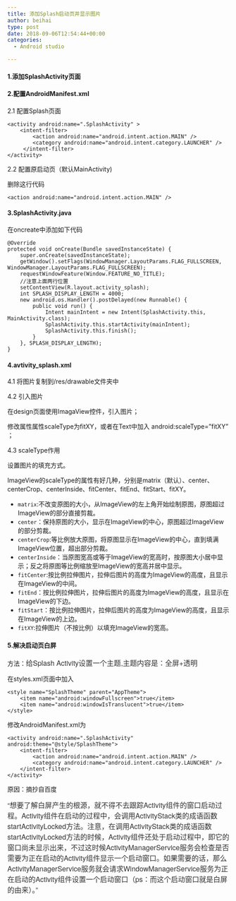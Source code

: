```yaml
---
title: 添加Splash启动页并显示图片
author: beihai
type: post
date: 2018-09-06T12:54:44+00:00
categories:
  - Android studio

---
```

#### 1.添加SplashActivity页面

<!--more-->

#### 2.配置AndroidManifest.xml

2.1 配置Splash页面

<pre class="pure-highlightjs"><code class="null">&lt;activity android:name=".SplashActivity" &gt;
    &lt;intent-filter&gt;
        &lt;action android:name="android.intent.action.MAIN" /&gt;
        &lt;category android:name="android.intent.category.LAUNCHER" /&gt;
     &lt;/intent-filter&gt;
&lt;/activity&gt;</code></pre>

2.2 配置原启动页（默认MainActivity)
  
删除这行代码

<pre class="pure-highlightjs"><code class="null">&lt;action android:name="android.intent.action.MAIN" /&gt;</code></pre>

#### 3.SplashActivity.java

在oncreate中添加如下代码

<pre class="pure-highlightjs"><code class="null">@Override
protected void onCreate(Bundle savedInstanceState) {
    super.onCreate(savedInstanceState);
    getWindow().setFlags(WindowManager.LayoutParams.FLAG_FULLSCREEN, WindowManager.LayoutParams.FLAG_FULLSCREEN);
    requestWindowFeature(Window.FEATURE_NO_TITLE);
    //注意上面两行位置
    setContentView(R.layout.activity_splash);
    int SPLASH_DISPLAY_LENGTH = 4000;
    new android.os.Handler().postDelayed(new Runnable() {
        public void run() {
            Intent mainIntent = new Intent(SplashActivity.this, MainActivity.class);
            SplashActivity.this.startActivity(mainIntent);
            SplashActivity.this.finish();
        }
    }, SPLASH_DISPLAY_LENGTH);
}</code></pre>

#### 4.avtivity_splash.xml

4.1 将图片复制到/res/drawable文件夹中
  
4.2 引入图片
  
在design页面使用ImagaView控件，引入图片；
  
修改属性属性scaleType为fitXY，或者在Text中加入 android:scaleType=&#8221;fitXY&#8221; ；
  
4.3 scaleType作用
  
设置图片的填充方式。
  
ImageView的scaleType的属性有好几种，分别是matrix（默认）、center、centerCrop、centerInside、fitCenter、fitEnd、fitStart、fitXY。

  * `matrix`:不改变原图的大小，从ImageView的左上角开始绘制原图，原图超过ImageView的部分直接剪裁。
  * `center`：保持原图的大小，显示在ImageView的中心，原图超过ImageView的部分剪裁。
  * `centerCrop`:等比例放大原图，将原图显示在ImageView的中心，直到填满ImageView位置，超出部分剪裁。
  * `centerInside`：当原图宽高或等于ImageView的宽高时，按原图大小居中显示；反之将原图等比例缩放至ImageView的宽高并居中显示。
  * `fitCenter`:按比例拉伸图片，拉伸后图片的高度为ImageView的高度，且显示在ImageView的中间。
  * `fitEnd`：按比例拉伸图片，拉伸后图片的高度为ImageView的高度，且显示在ImageView的下边。
  * `fitStart`：按比例拉伸图片，拉伸后图片的高度为ImageView的高度，且显示在ImageView的上边。
  * `fitXY`:拉伸图片（不按比例）以填充ImageView的宽高。

#### 5.解决启动页白屏

方法：<span style="display: inline !important; float: none; background-color: transparent; color: #333333; font-family: 'PingFangSC','helvetica neue','hiragino sans gb','arial','microsoft yahei ui','microsoft yahei','simsun','sans-serif'; font-size: 16px; font-style: normal; font-variant: normal; font-weight: 400; letter-spacing: normal; orphans: 2; text-align: left; text-decoration: none; text-indent: 0px; text-transform: none; -webkit-text-stroke-width: 0px; white-space: normal; word-spacing: 0px;">给Splash Activity设置一个主题</span><span style="display: inline !important; float: none; background-color: transparent; color: #333333; font-family: 'PingFangSC','helvetica neue','hiragino sans gb','arial','microsoft yahei ui','microsoft yahei','simsun','sans-serif'; font-size: 16px; font-style: normal; font-variant: normal; font-weight: 400; letter-spacing: normal; orphans: 2; text-align: left; text-decoration: none; text-indent: 0px; text-transform: none; -webkit-text-stroke-width: 0px; white-space: normal; word-spacing: 0px;">,主题内容是：全屏+透明</span>
  
在styles.xml页面中加入

<pre class="pure-highlightjs"><code class="null">&lt;style name="SplashTheme" parent="AppTheme"&gt;
    &lt;item name="android:windowFullscreen"&gt;true&lt;/item&gt;
    &lt;item name="android:windowIsTranslucent"&gt;true&lt;/item&gt;
&lt;/style&gt;</code></pre>

修改AndroidManifest.xml为

<pre class="pure-highlightjs"><code class="null">&lt;activity android:name=".SplashActivity" android:theme="@style/SplashTheme"&gt;
    &lt;intent-filter&gt;
        &lt;action android:name="android.intent.action.MAIN" /&gt;
        &lt;category android:name="android.intent.category.LAUNCHER" /&gt;
    &lt;/intent-filter&gt;
&lt;/activity&gt;</code></pre>

原因：摘抄自百度
  
<span style="display: inline !important; float: none; background-color: transparent; color: #333333; font-family: 'PingFangSC','helvetica neue','hiragino sans gb','arial','microsoft yahei ui','microsoft yahei','simsun','sans-serif'; font-size: 16px; font-style: normal; font-variant: normal; font-weight: 400; letter-spacing: normal; orphans: 2; text-align: left; text-decoration: none; text-indent: 0px; text-transform: none; -webkit-text-stroke-width: 0px; white-space: normal; word-spacing: 0px;">“想要了解白屏产生的根源，就不得不去跟踪Activity组件的窗口启动过程。Activity组件在启动的过程中，会调用ActivityStack类的成语函数startActivityLocked方法。注意，在调用ActivityStack类的成语函数startActivityLocked方法的时候，Activity组件还处于启动过程中，即它的窗口尚未显示出来，不过这时候ActivityManagerService服务会检查是否需要为正在启动的Activity组件显示一个启动窗口。如果需要的话，那么ActivityManagerService服务就会请求WindowManagerService服务为正在启动的Activity组件设置一个启动窗口（ps：而这个启动窗口就是白屏的由来）。”</span>